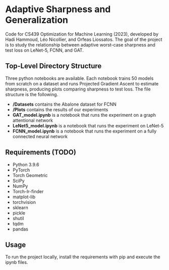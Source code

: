 # Adaptive Sharpness and Generalization
Code for CS439 Optimization for Machine Learning (2023), developed by Hadi Hammoud, Léo Nicollier, and Orfeas Liossatos. 
The goal of the project is to study the relationship between adaptive worst-case sharpness and test loss on LeNet-5, FCNN, and GAT.

## Top-Level Directory Structure
Three python notebooks are available. Each notebook trains 50 models from scratch on a dataset and runs Projected Gradient Ascent to estimate sharpness, producing plots comparing sharpness to test loss. The file structure is the following.
+ **/Datasets** contains the Abalone dataset for FCNN
+ **/Plots** contains the results of our experiments
+ **GAT_model.ipynb** is a notebook that runs the experiment on a graph attentional network
+ **LeNet5_model.ipynb** is a notebook that runs the experiment on LeNet-5
+ **FCNN_model.ipynb** is a notebook that runs the experiment on a fully connected neural network

## Requirements (TODO)
- Python 3.9.6
- PyTorch
- Torch Geometric
- SciPy
- NumPy
- Torch-lr-finder
- matplot-lib
- torchvision
- sklearn
- pickle
- shutil
- tqdm
- pandas

## Usage
To run the project locally, install the requirements with pip and execute the ipynb files.
